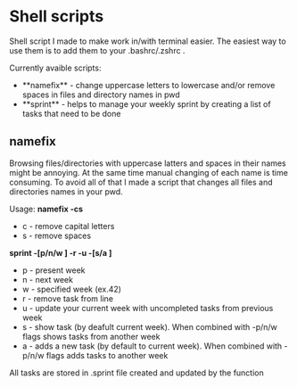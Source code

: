 # Shell scripts

Shell script I made to make work in/with terminal easier. The easiest way to use them is to add them to your .bashrc/.zshrc .

Currently avaible scripts:
<ul>
<li>**namefix** - change uppercase letters to lowercase and/or remove spaces in files and directory names in pwd </li>
<li>**sprint** - helps to manage your weekly sprint by creating a list of tasks that need to be done </li>
</ul>

## namefix

Browsing files/directories with uppercase latters and spaces in their names might be annoying. At the same time manual changing of each name is time consuming. To avoid all of that I made a script that changes all files and directories names in your pwd.

Usage:
**namefix -cs**
* c - remove capital letters
* s - remove spaces

**sprint -[p/n/w <week number>] -r <line> -u -[s/a <task>]**
* p - present week
* n - next week
* w - specified week (ex.42)
* r - remove task from line
* u - update your current week with uncompleted tasks from previous week
* s - show task (by deafult current week). When combined with -p/n/w flags shows tasks from another week
* a - adds a new task (by default to current week). When combined with -p/n/w flags adds tasks to another week

All tasks are stored in .sprint file created and updated by the function
